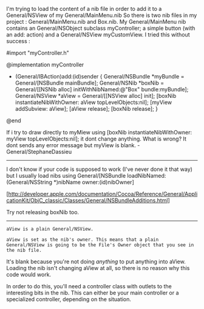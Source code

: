 I'm trying to load the content of a nib file in order to add it to a General/NSView of my General/MainMenu.nib
So there is two nib files in my project : General/MainMenu.nib and Box.nib.
My General/MainMenu nib contains an General/NSObject subclass myController; a simple button (with an add: action) and a General/NSView myCustomView.
I tried this without success : 
    
#import "myController.h"

@implementation myController

- (General/IBAction)add:(id)sender
{
	General/NSBundle *myBundle = General/[NSBundle mainBundle];
	General/NSNib *boxNib = General/[[NSNib alloc] initWithNibNamed:@"Box" bundle:myBundle];
	General/NSView *aView = General/[[NSView alloc] init];
	[boxNib instantiateNibWithOwner: aView topLevelObjects:nil];
	[myView addSubview: aView];
	[aView release];
	[boxNib release];
}

@end

If i try to draw directly to myMiew using [boxNib instantiateNibWithOwner: myView topLevelObjects:nil]; it dont change anything.
What is wrong? It dont sends any error message but myView is blank. - General/StephaneDassieu


----

I don't know if your code is supposed to work (I've never done it that way) but I usually load nibs using     General/[NSBundle loadNibNamed:(General/NSString *)nibName owner:(id)nibOwner]

[http://developer.apple.com/documentation/Cocoa/Reference/General/ApplicationKit/ObjC_classic/Classes/General/NSBundleAdditions.html]

Try not releasing boxNib too.

----

    aView is a plain General/NSView.

    aView is set as the nib's owner. This means that a plain General/NSView is going to be the File's Owner object that you see in the nib file.

It's blank because you're not doing *anything* to put anything into     aView. Loading the nib isn't changing     aView at all, so there is no reason why this code would work.

In order to do this, you'll need a controller class with outlets to the interesting bits in the nib. This can either be your main controller or a specialized controller, depending on the situation.